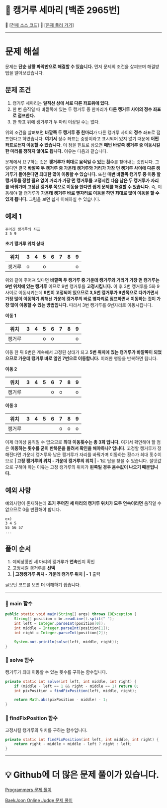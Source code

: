 # :page_facing_up: 캥거루 세마리 [백준 2965번]

:link: [[전체 소스 코드]](https://github.com/seungrokoh/Beakjoon_OnlineJudge/blob/master/%232965/2965.java)
:link: [[문제 풀러 가기]](https://www.acmicpc.net/problem/2965)
***
# __문제 해설__

문제는 **단순 상황 파악만으로 해결할 수 있습니다.** 먼저 문제의 조건을 살펴보며 해결방법을 알아보겠습니다.

## __문제 조건__

1. 캥거루 세마리는 **일직선 상에 서로 다른 좌표위에 있다.**
2. 한 번 움직일 때 바깥쪽에 있는 두 캥거루 중 한마리가 **다른 캥거루 사이의 정수 좌표로 점프한다.**
3. 한 좌표 위에 캥거루가 두 마리 이상일 수는 없다.

위의 조건을 살펴보면 **바깥쪽 두 캥거루 중 한마리**가 다른 캥거루 사이의 **정수** 좌표로 점프한다고 하였습니다. **여기서** 정수 좌표는 중앙이라고 표시되어 있지 않기 때문에 **어떤 좌표로든지 이동할 수 있습니다.** 이 점을 힌트로 삼으면 **매번 바깥쪽 캥거루 중 이동시킬 한 마리를 정하지 않아도 됩니다.** 이유는 다음과 같습니다.

문제에서 요구하는 것은 **캥거루가 최대로 움직일 수 있는 횟수**를 찾아내는 것입니다. 그렇다면 결국 **바깥쪽 두 캥거루 중 가운데 캥거루와 거리가 가장 먼 캥거루 사이에 다른 캥거루가 들어온다면 최대한 많이 이동할 수 있습니다.** 또한 **매번 바깥쪽 캥거루 중 이동 할 캥거루를 정할 필요 없이 거리가 가장 먼 캥거루를 고정시킨 다음 남은 두 캥거루가 자리를 바꿔가며 고정된 캥거루 쪽으로 이동을 한다면 쉽게 문제를 해결할 수 있습니다.** 즉, 이동해야 할 캥거루가 **가운데 캥거루 바로 옆자리로 이동을 하면 최대로 많이 이동을 할 수 있게 됩니다.** 그림을 보면 쉽게 이해하실 수 있습니다.

## __예제 1__

    주어진 캥거루의 좌표
    3 5 9

__초기 캥거루 위치 상태__

|위치|3|4|5|6|7|8|9|
|:---:|:---:|:---:|:---:|:---:|:---:|:---:|:---:|
|캥거루|o||o||||o|

위와 같이 주어져 있다면 **바깥쪽 두 캥거루 중 가운데 캥거루와 거리가 가장 먼 캥거루는 9번 위치에 있는 캥거루** 이므로 9번 캥거루를 **고정시킵니다.** 이 후 3번 캥거루를 5와 9 사이로 이동시키는데 **9번이 고정되어 있으므로 3,5번 캥거루가 9번쪽으로 다가가면서 가장 많이 이동하기 위해선 가운데 캥거루의 바로 옆자리로 점프하면서 이동하는 것이 가장 많이 이동할 수 있는 방법입니다.** 따라서 3번 캥거루를 6번자리로 이동시킵니다.

__이동 1__

|위치|3|4|5|6|7|8|9|
|:---:|:---:|:---:|:---:|:---:|:---:|:---:|:---:|
|캥거루|||o|o|||o|

이동 한 뒤 9번은 계속해서 고정된 상태가 되고 **5번 위치에 있는 캥거루가 바깥쪽이 되었으므로 가운데 캥거루 바로 옆인 7번으로 이동합니다.** 이러한 행동을 반복하면 됩니다.

__이동 2__

|위치|3|4|5|6|7|8|9|
|:---:|:---:|:---:|:---:|:---:|:---:|:---:|:---:|
|캥거루||||o|o||o|

__이동 3__

|위치|3|4|5|6|7|8|9|
|:---:|:---:|:---:|:---:|:---:|:---:|:---:|:---:|
|캥거루|||||o|o|o|

이제 더이상 움직일 수 없으므로 **최대 이동횟수는 총 3회 입니다.** 여기서 확인해야 할 점은 **이동하는 횟수를 굳이 반복문을 돌려서 확인을 해야하나? 입니다.** 고정할 캥거루가 정해진다면 가운데 캥거루와 남은 캥거루가 자리를 바꿔가며 이동하는 횟수가 최대 횟수이므로 **| 고정 캥거루의 위치 - 가운데 캥거루의 위치 | - 1**로 답을 찾을 수 있습니다. 절댓값으로 구해야 하는 이유는 고정 캥거루의 위치가 **왼쪽일 경우 음수값이 나오기 때문입니다.**

## __예외 사항__
예외사항이 존재하는데 **초기 주어진 세 마리의 캥거루 위치가 모두 연속이라면** 움직일 수 없으므로 0을 반환해야 합니다.

    ex)
    3 4 5
    55 56 57
    ...

## __풀이 순서__
1. 예외상황인 세 마리의 캥거루가 **연속**인지 확인
2. 고정시킬 캥거루를 **선택**
3. **| 고정캥거루 위치 - 가운데 캥거루 위치 | - 1** 출력

글보단 코드를 보면 더 이해하기 쉽습니다.
***
### __:seedling: main 함수__

```java
public static void main(String[] args) throws IOException {
    String[] position = br.readLine().split(" ");
    int left = Integer.parseInt(position[0]);
    int middle = Integer.parseInt(position[1]);
    int right = Integer.parseInt(position[2]);

    System.out.println(solve(left, middle, right));
}
```

### __:seedling: solve 함수__
캥거루가 최대 이동할 수 있는 횟수를 구하는 함수입니다.
```java
private static int solve(int left, int middle, int right) {
    if (middle - left == 1 && right - middle == 1) return 0;
    int pixPosition = findFixPosition(left, middle, right);

    return Math.abs(pixPosition - middle) - 1;
}
```

### __:seedling: findFixPosition 함수__
고정시킬 캥거루의 위치를 구하는 함수입니다.
```java
private static int findFixPosition(int left, int middle, int right) {
    return right - middle > middle - left ? right : left;
}
```

***
# __:bulb: Github에 더 많은 문제 풀이가 있습니다.__
[Programmers 문제 풀이 ](https://github.com/seungrokoh/TIL/Algorithm)

[BaekJoon Online Judge 문제 풀이](https://github.com/seungrokoh/Beakjoon_OnlineJudge)

